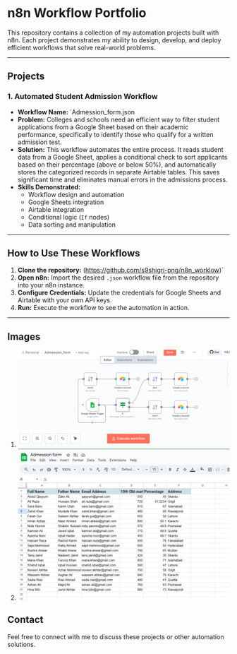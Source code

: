 # n8n Workflow Portfolio

This repository contains a collection of my automation projects built with n8n. Each project demonstrates my ability to design, develop, and deploy efficient workflows that solve real-world problems.

---

## Projects

### 1. Automated Student Admission Workflow

* **Workflow Name:** `Admession_form.json
* **Problem:** Colleges and schools need an efficient way to filter student applications from a Google Sheet based on their academic performance, specifically to identify those who qualify for a written admission test.
* **Solution:** This workflow automates the entire process. It reads student data from a Google Sheet, applies a conditional check to sort applicants based on their percentage (above or below 50%), and automatically stores the categorized records in separate Airtable tables. This saves significant time and eliminates manual errors in the admissions process.
* **Skills Demonstrated:**
    * Workflow design and automation
    * Google Sheets integration
    * Airtable integration
    * Conditional logic (`If` nodes)
    * Data sorting and manipulation

---

## How to Use These Workflows

1.  **Clone the repository:** (https://github.com/s9shigri-png/n8n_worklow)`
2.  **Open n8n:** Import the desired `.json` workflow file from the repository into your n8n instance.
3.  **Configure Credentials:** Update the credentials for Google Sheets and Airtable with your own API keys.
4.  **Run:** Execute the workflow to see the automation in action.

---
## Images
1. ![images](./images/workflow.png)
2. ![images](./images/google_sheet.png)

## Contact
Feel free to connect with me to discuss these projects or other automation solutions.
